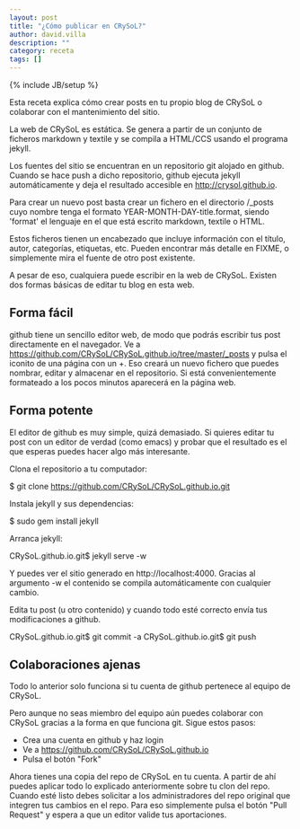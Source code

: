 ```yaml
---
layout: post
title: "¿Cómo publicar en CRySoL?"
author: david.villa
description: ""
category: receta
tags: []
---
```

{% include JB/setup %}

Esta receta explica cómo crear posts en tu propio blog de CRySoL o
colaborar con el mantenimiento del sitio.

<!--more-->

La web de CRySoL es estática. Se genera a partir de un conjunto de
ficheros markdown y textile y se compila a HTML/CCS usando el programa
jekyll.

Los fuentes del sitio se encuentran en un repositorio git alojado en
github. Cuando se hace push a dicho repositorio, github ejecuta jekyll
automáticamente y deja el resultado accesible en
http://crysol.github.io.

Para crear un nuevo post basta crear un fichero en el directorio
/_posts cuyo nombre tenga el formato YEAR-MONTH-DAY-title.format,
siendo 'format' el lenguaje en el que está escrito markdown, textile
o HTML.

Estos ficheros tienen un encabezado que incluye información con el
título, autor, categorías, etiquetas, etc. Pueden encontrar más
detalle en FIXME, o simplemente mira el fuente de otro post existente.

A pesar de eso, cualquiera puede escribir en la web de CRySoL. Existen
dos formas básicas de editar tu blog en esta web.


Forma fácil
-----------

github tiene un sencillo editor web, de modo que podrás escribir tus
post directamente en el navegador. Ve a
https://github.com/CRySoL/CRySoL.github.io/tree/master/_posts y pulsa
el iconito de una página con un +. Eso creará un nuevo fichero que
puedes nombrar, editar y almacenar en el repositorio. Si está
convenientemente formateado a los pocos minutos aparecerá en la página
web.

Forma potente
-------------

El editor de github es muy simple, quizá demasiado. Si quieres editar
tu post con un editor de verdad (como emacs) y probar que el resultado
es el que esperas puedes hacer algo más interesante.

Clona el repositorio a tu computador:

$ git clone https://github.com/CRySoL/CRySoL.github.io.git

Instala jekyll y sus dependencias:

$ sudo gem install jekyll

Arranca jekyll:

CRySoL.github.io.git$ jekyll serve -w

Y puedes ver el sitio generado en http://localhost:4000. Gracias al
argumento -w el contenido se compila automáticamente con cualquier
cambio.

Edita tu post (u otro contenido) y cuando todo esté correcto envía tus
modificaciones a github.

CRySoL.github.io.git$ git commit -a
CRySoL.github.io.git$ git push


Colaboraciones ajenas
---------------------

Todo lo anterior solo funciona si tu cuenta de github pertenece al equipo de CRySoL.

Pero aunque no seas miembro del equipo aún puedes colaborar con CRySoL
gracias a la forma en que funciona git. Sigue estos pasos:

- Crea una cuenta en github y haz login
- Ve a https://github.com/CRySoL/CRySoL.github.io
- Pulsa el botón "Fork"

Ahora tienes una copia del repo de CRySoL en tu cuenta. A partir de
ahí puedes aplicar todo lo explicado anteriormente sobre tu clon del
repo. Cuando esté listo debes solicitar a los administradores del repo
original que integren tus cambios en el repo. Para eso simplemente
pulsa el botón "Pull Request" y espera a que un editor valide tus
aportaciones.
